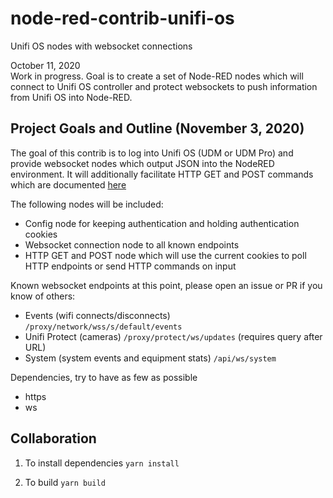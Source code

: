 # node-red-contrib-unifi-os
Unifi OS nodes with websocket connections

October 11, 2020\
Work in progress. Goal is to create a set of Node-RED nodes which will connect to Unifi OS controller and protect websockets to push information from Unifi OS into Node-RED. 

## Project Goals and Outline (November 3, 2020)

The goal of this contrib is to log into Unifi OS (UDM or UDM Pro) and provide websocket nodes which output JSON into the NodeRED environment. It will additionally facilitate HTTP GET and POST commands which are documented [here](https://ubntwiki.com/products/software/unifi-controller/api)

The following nodes will be included:
- Config node for keeping authentication and holding authentication cookies
- Websocket connection node to all known endpoints
- HTTP GET and POST node which will use the current cookies to poll HTTP endpoints or send HTTP commands on input


Known websocket endpoints at this point, please open an issue or PR if you know of others:
- Events (wifi connects/disconnects) `/proxy/network/wss/s/default/events`
- Unifi Protect (cameras) `/proxy/protect/ws/updates` (requires query after URL)
- System (system events and equipment stats) `/api/ws/system`

Dependencies, try to have as few as possible
- https
- ws

## Collaboration
1. To install dependencies
``yarn install``

2. To build
``yarn build``
